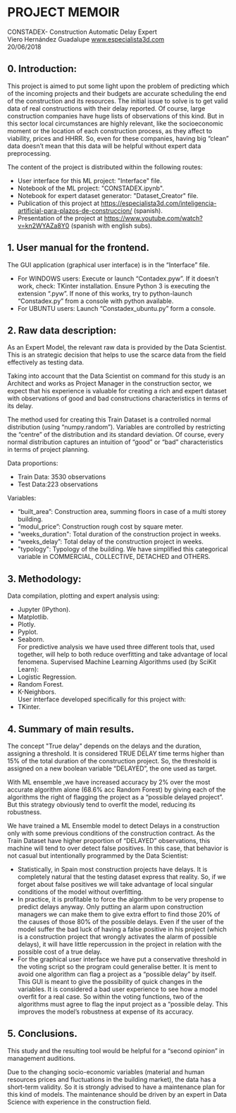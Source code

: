 # PROJECT MEMOIR
CONSTADEX- Construction Automatic Delay Expert                                                 
Viero Hernández Guadalupe 
www.especialista3d.com   
20/06/2018


## 0. Introduction: 
This project is aimed to put some light upon the problem of predicting which of the incoming projects and their budgets are accurate scheduling the end of the construction and its resources. The initial issue to solve is to get valid data of real constructions with their delay reported.
Of course, large construction companies have huge lists of observations of this kind. But in this sector local circumstances are highly relevant, like the socioeconomic moment or the location of each construction process, as they affect to viability, prices and HHRR. So, even for these companies, having big “clean” data doesn’t mean that this data will be helpful without expert data preprocessing.

The content of the project is distributed within the following routes:
- User interface for this ML project: "Interface" file.
- Notebook of the ML project: "CONSTADEX.ipynb".
- Notebook for expert dataset generator: "Dataset_Creator" file.
- Publication of this project at https://especialista3d.com/inteligencia-artificial-para-plazos-de-construccion/ (spanish).
- Presentation of the project at https://www.youtube.com/watch?v=kn2WYAZa8Y0 (spanish with english subs).

## 1. User manual for the frontend.
The GUI application (graphical user interface) is in the “Interface” file.
* For WINDOWS users:
Execute or launch “Contadex.pyw”. If it doesn’t work, check: 
TKinter installation.
Ensure Python 3 is executing the extension “.pyw”.
If none of this works, try to python-launch “Constadex.py” from a console with python available.
* For UBUNTU users:
Launch “Constadex_ubuntu.py” form a console.
## 2. Raw data description:  
As an Expert Model, the relevant raw data is provided by the Data Scientist. This is an strategic decision that helps to use the scarce data from the field effectively as testing data.<br/>

Taking into account that the Data Scientist on command for this study is an Architect and works as Project Manager in the construction sector, we expect that his experience is valuable for creating a rich and expert dataset with observations of good and bad constructions characteristics in terms of its delay.<br/>

The method used for creating this Train Dataset is a controlled normal distribution (using “numpy.random”). Variables are controlled by restricting the “centre” of the distribution and its standard deviation. Of course, every normal distribution captures an intuition of “good” or “bad” characteristics in terms of project planning.<br/>

Data proportions:<br/>
- Train Data: 3530 observations<br/>
- Test Data:223 observations<br/>

Variables:<br/>
- “built_area”: Construction area, summing floors in case of a multi storey building.<br/>
- “modul_price”: Construction rough cost by square meter.<br/>
- "weeks_duration": Total duration of the construction project in weeks.<br/>
- “weeks_delay”: Total delay of the construction project in weeks.<br/>
- "typology": Typology of the building. We have simplified this categorical variable in COMMERCIAL, COLLECTIVE, DETACHED and OTHERS.<br/>
## 3. Methodology: 
Data compilation, plotting and expert analysis using:

- Jupyter (IPython).  
- Matplotlib.  
- Plotly.  
- Pyplot.  
- Seaborn.<br/>
For predictive analysis we have used three different tools that, used together, will help to both reduce overfitting and take advantage of local fenomena. Supervised Machine Learning Algorithms used (by SciKit Learn):  
- Logistic Regression.  
- Random Forest.  
- K-Neighbors.    
User interface developed specifically for this project with:  
- TKinter.  

## 4. Summary of main results.
The concept "True delay" depends on the delays and the duration, assigning a threshold. It is considered TRUE DELAY time terms higher than 15% of the total duration of the construction project. So, the threshold is assigned on a new boolean variable “DELAYED”, the one used as target.  

With ML ensemble ,we have increased accuracy by 2% over the most accurate algorithm alone (68.6% acc Random Forest) by giving each of the algorithms the right of flagging the project as a “possible delayed project”. But this strategy obviously tend to overfit the model, reducing its robustness.   

We have trained a ML Ensemble model to detect Delays in a construction only with some previous conditions of the construction contract. As the Train Dataset have higher proportion of “DELAYED” observations, this machine will tend to over detect false positives. In this case, that behavior is not casual but intentionally programmed by the Data Scientist:  
- Statistically, in Spain most construction projects have delays. It is completely natural that the testing dataset express that reality. So, if we forget about false positives we will take advantage of local singular conditions of the model without overfitting.  
- In practice, it is profitable to force the algorithm to be very propense to predict delays anyway. Only putting an alarm upon construction managers we can make them to give extra effort to find those 20% of the causes of those 80% of the possible delays.
Even if the user of the model suffer the bad luck of having a false positive in his project (which is a construction project that wrongly activates the alarm of possible delays), it will have little repercussion in the project in relation with the possible cost of a true delay.  
- For the graphical user interface we have put a conservative threshold in the voting script so the program could generalise better. It is ment to avoid one algorithm can flag a project as a “possible delay” by itself. 
This GUI is meant to give the possibility of quick changes in the variables. It is considered a bad user experience to see how a model overfit for a real case. So within the voting functions, two of the algorithms must agree to flag the input project as a “possible delay. This improves the model’s robustness at expense of its accuracy.  
## 5. Conclusions.
This study and the resulting tool would be helpful for a “second opinion” in management auditions. 

Due to the changing socio-economic variables (material and human resources prices and fluctuations in the building market), the data has a short-term validity. So it is strongly advised to have a maintenance plan for this kind of models. The maintenance should be driven by an expert in Data Science with experience in the construction field.  
